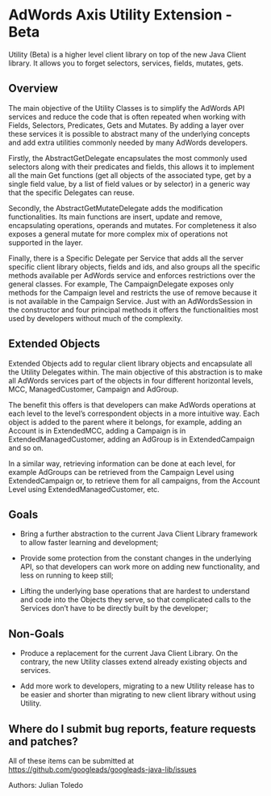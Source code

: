 AdWords Axis Utility Extension - Beta
=====================================

Utility (Beta) is a higher level client library on top of the new Java Client library.
It allows you to forget selectors, services, fields, mutates, gets.


Overview
--------

The main objective of the Utility Classes is to simplify the AdWords API services and reduce
the code that is often repeated when working with Fields, Selectors, Predicates, Gets and Mutates.
By adding a layer over these services it is possible to abstract many of the underlying concepts
and add extra utilities commonly needed by many AdWords developers.

Firstly, the AbstractGetDelegate encapsulates the most commonly used selectors along with their
predicates and fields, this allows it to implement all the main Get functions (get all objects of
the associated type, get by a single field value, by a list of field values or by selector)
in a generic way that the specific Delegates can reuse.

Secondly, the AbstractGetMutateDelegate adds the modification functionalities.
Its main functions are insert, update and remove, encapsulating operations, operands and mutates.
For completeness it also exposes a general mutate for more complex mix of operations
not supported in the layer.

Finally, there is a Specific Delegate per Service that adds all the server specific
client library objects, fields and ids, and also groups all the specific methods available
per AdWords service and enforces restrictions over the general classes.
For example, The CampaignDelegate exposes only methods for the Campaign level and restricts
the use of remove because it is not available in the Campaign Service. Just with an AdWordsSession
in the constructor and four principal methods it offers the functionalities most used by developers
without much of the complexity.


Extended Objects
----------------

Extended Objects add to regular client library objects and encapsulate all the Utility Delegates
within. The main objective of this abstraction is to make all AdWords services part of the objects
in four different horizontal levels, MCC, ManagedCustomer, Campaign and AdGroup.

The benefit this offers is that developers can make AdWords operations at each level to the level’s
correspondent objects in a more intuitive way. Each object is added to the parent where it belongs,
for example, adding an Account is in ExtendedMCC, adding a Campaign is in ExtendedManagedCustomer,
adding an AdGroup is in ExtendedCampaign and so on.

In a similar way, retrieving information can be done at each level, for example AdGroups can be
retrieved from the Campaign Level using ExtendedCampaign or, to retrieve them for all campaigns,
from the Account Level using ExtendedManagedCustomer, etc.


Goals
-----

* Bring a further abstraction to the current Java Client Library framework to allow faster
  learning and development;

* Provide some protection from the constant changes in the underlying API, so that developers
  can work more on adding new functionality, and less on running to keep still;

* Lifting the underlying base operations that are hardest to understand and code into the Objects
  they serve, so that complicated calls to the Services don’t have to be directly built by the
  developer;


Non-Goals
---------

* Produce a replacement for the current Java Client Library. On the contrary, the new Utility
  classes extend already existing objects and services.

* Add more work to developers, migrating to a new Utility release has to be easier and shorter
  than migrating to new client library without using Utility.


Where do I submit bug reports, feature requests and patches?
------------------------------------------------------------

All of these items can be submitted at
https://github.com/googleads/googleads-java-lib/issues

Authors:
    Julian Toledo
